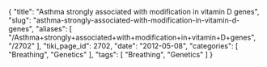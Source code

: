 {
    "title": "Asthma strongly associated with modification in vitamin D genes",
    "slug": "asthma-strongly-associated-with-modification-in-vitamin-d-genes",
    "aliases": [
        "/Asthma+strongly+associated+with+modification+in+vitamin+D+genes",
        "/2702"
    ],
    "tiki_page_id": 2702,
    "date": "2012-05-08",
    "categories": [
        "Breathing",
        "Genetics"
    ],
    "tags": [
        "Breathing",
        "Genetics"
    ]
}